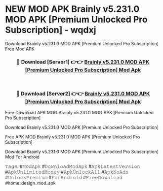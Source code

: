 # NEW MOD APK Brainly v5.231.0 MOD APK [Premium Unlocked Pro Subscription] - wqdxj
Download Brainly v5.231.0 MOD APK [Premium Unlocked Pro Subscription] Free Mod APK

<div align="center">
<h3>🔴 Download [Server1] 👉👉 <a href="https://apk-comot.site?title=Brainly_v5.231.0_MOD_APK_[Premium_Unlocked_Pro_Subscription]">Brainly v5.231.0 MOD APK [Premium Unlocked Pro Subscription] Mod Apk</a></h3><br>

<h3>🔴 Download [Server2] 👉👉 <a href="https://apk-comot.site?title=Brainly_v5.231.0_MOD_APK_[Premium_Unlocked_Pro_Subscription]">Brainly v5.231.0 MOD APK [Premium Unlocked Pro Subscription] Mod Apk</a></h3>
</div>


Free Download APK MOD Brainly v5.231.0 MOD APK [Premium Unlocked Pro Subscription]

Download Brainly v5.231.0 MOD APK [Premium Unlocked Pro Subscription] 

Free APK MOD Brainly v5.231.0 MOD APK [Premium Unlocked Pro Subscription] 

Download Brainly v5.231.0 MOD APK [Premium Unlocked Pro Subscription] Mod For Android

𝚃𝚊𝚐𝚜: #𝙼𝚘𝚍𝙰𝚙𝚔 #𝙳𝚘𝚠𝚗𝚕𝚘𝚊𝚍𝙼𝚘𝚍𝙰𝚙𝚔 #𝙰𝚙𝚔𝙻𝚊𝚝𝚎𝚜𝚝𝚅𝚎𝚛𝚜𝚒𝚘𝚗 #𝙰𝚙𝚔𝚄𝚗𝚕𝚒𝚖𝚒𝚝𝚎𝚍𝙼𝚘𝚗𝚎𝚢 #𝙰𝚙𝚔𝚄𝚗𝚕𝚘𝚌𝚔𝙰𝚕𝚕 #𝙰𝚙𝚔𝙽𝚘𝙰𝚍𝚜 #𝚄𝚗𝚕𝚘𝚌𝚔𝙿𝚛𝚎𝚖𝚒𝚞𝚖 #𝙵𝚘𝚛𝙰𝚗𝚍𝚛𝚘𝚒𝚍 #𝙵𝚛𝚎𝚎𝙳𝚘𝚠𝚗𝚕𝚘𝚊𝚍 #home_design_mod_apk